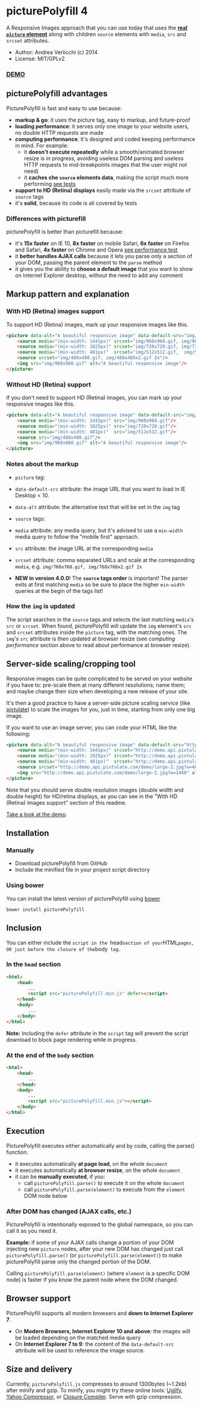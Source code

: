 # picturePolyfill 4

A Responsive Images approach that you can use today that uses the **[real `picture` element](http://www.w3.org/TR/2013/WD-html-picture-element-20130226/)** along with children `source` elements with `media`, `src` and `srcset` attributes.

* Author: Andrea Verlicchi (c) 2014
* License: MIT/GPLv2

### **[DEMO](http://verlok.github.io/picturePolyfill/)** 

## picturePolyfill advantages

PicturePolyfill is fast and easy to use because:

* **markup & go**: it uses the picture tag, easy to markup, and future-proof
* **loading performance**: it serves only one image to your website users, no double HTTP requests are made
* **computing performance**: it's designed and coded keeping performance in mind. For example:
    * it **doesn't execute repeatedly** while a smooth/animated browser resize is in progress, avoiding useless DOM parsing and useless HTTP requests to mid-breakpoints images that the user might not need)
	* it **caches che `source` elements data**, making the script much more performing [see tests](http://jsperf.com/picturepolyfill-test-cached-vs-not-cached) 
* **support to HD (Retina) displays** easily made via the `srcset` attribute of `source` tags
* it's **solid**, because its code is all covered by tests

### Differences with picturefill

picturePolyfill is better than picturefill because:

* it's **15x faster** on IE 10, **8x faster** on mobile Safari, **6x faster** on Firefox and Safari, **4x faster** on Chrome and Opera [see performance test](http://jsperf.com/picturepolyfill-300-vs-picturefill-121-performance-test/2)
* it **better handles AJAX calls** because it lets you parse only a section of your DOM, passing the parent element to the `parse` method
* it gives you the ability to **choose a default image** that you want to show on Internet Explorer desktop, without the need to add any comment


## Markup pattern and explanation

### With HD (Retina) images support

To support HD (Retina) images, mark up your responsive images like this.

```html
<picture data-alt="A beautiful responsive image" data-default-src="img/960x960.gif">
	<source media="(min-width: 1441px)" srcset="img/960x960.gif, img/960x960x2.gif 2x"/>
	<source media="(min-width: 1025px)" srcset="img/720x720.gif, img/720x720x2.gif 2x"/>
	<source media="(min-width: 481px)"  srcset="img/512x512.gif,  img/512x512x2.gif 2x"/>
	<source srcset="img/480x480.gif, img/480x480x2.gif 2x"/>
	<img src="img/960x960.gif" alt="A beautiful responsive image"/>
</picture>
```

### Without HD (Retina) support

If you don't need to support HD (Retina) images, you can mark up your responsive images like this.

```html
<picture data-alt="A beautiful responsive image" data-default-src="img/960x960.gif">
	<source media="(min-width: 1441px)" src="img/960x960.gif"/>
	<source media="(min-width: 1025px)" src="img/720x720.gif"/>
	<source media="(min-width: 481px)"  src="img/512x512.gif"/>
	<source src="img/480x480.gif"/>
	<img src="img/960x960.gif" alt="A beautiful responsive image"/>
</picture>
```

### Notes about the markup

* `picture` tag:
 * `data-default-src` attribute: the image URL that you want to load in IE Desktop < 10.
 * `data-alt` attribute: the alternative text that will be set in the `img` tag

* `source` tags:
 * `media` attribute: any media query, but it's advised to use a `min-width` media query to follow the "mobile first" approach.
 * `src` attribute: the image URL at the corresponding `media`
 * `srcset` attribute: comma separated URLs and scale at the corresponding `media`, e.g. `img/768x768.gif, img/768x768x2.gif 2x`
 * **NEW in version 4.0.0**! The **`source` tags order** is important! The parser exits at first matching `media` so be sure to place the higher `min-width` queries at the begin of the tags list!

### How the `img` is updated

The script searches in the `source` tags and selects the last matching `media`'s `src` or `srcset`. 
When found, picturePolyfill will update the `img` element's `src` and `srcset` attributes inside the `picture` tag, with the matching ones. 
The `img`'s `src` attribute is then updated at browser resize (see _computing performance_ section above to read about performance at browser resize).

## Server-side scaling/cropping tool

Responsive images can be quite complicated to be served on your website if you have to: pre-scale them at many different resolutions; name them; and maybe change their size when developing a new release of your site. 

It's then a good practice to have a server-side picture scaling service (like [pixtulate](http://www.pixtulate.com/)) to scale the images for you, just in time, starting from only one big image.

If you want to use an image server, you can code your HTML like the following:

```html
<picture data-alt="A beautiful responsive image" data-default-src="http://demo.api.pixtulate.com/demo/large-2.jpg?w=1440">
	<source media="(min-width: 1441px)" srcset="http://demo.api.pixtulate.com/demo/large-2.jpg?w=960, http://demo.api.pixtulate.com/demo/large-2.jpg?w=1920 2x"/>
	<source media="(min-width: 1025px)" srcset="http://demo.api.pixtulate.com/demo/large-2.jpg?w=720, http://demo.api.pixtulate.com/demo/large-2.jpg?w=1440 2x"/>
	<source media="(min-width: 481px)"  srcset="http://demo.api.pixtulate.com/demo/large-2.jpg?w=512, http://demo.api.pixtulate.com/demo/large-2.jpg?w=1024 2x"/>
	<source srcset="http://demo.api.pixtulate.com/demo/large-2.jpg?w=480, http://demo.api.pixtulate.com/demo/large-2.jpg?w=960 2x"/>
	<img src="http://demo.api.pixtulate.com/demo/large-2.jpg?w=1440" alt="A beautiful responsive image"/>
</picture>
```

Note that you should serve double resolution images (double width and double height) for HD/retina displays, as you can see in the "With HD (Retina) images support" section of this readme.

[Take a look at the demo](http://verlok.github.io/picturePolyfill/).


## Installation

### Manually

* Download picturePolyfill from GitHub
* Include the minified file in your project script directory

### Using bower

You can install the latest version of picturePolyfill using [bower](http://www.bower.io)

```Shell
bower install picturePolyfill
```

## Inclusion

You can either include the `script in the `head` section of your `HTML` pages, OR just before the closure of the `body` tag.`


### In the `head` section

```html
<html>
	<head>
		...
		<script src="picturePolyfill.min.js" defer></script>
	</head>
	<body>
		...
	</body>
</html>
```

**Note:** Including the `defer` attribute in the `script` tag will prevent the script download to block page rendering while in progress.

### At the end of the `body` section

```html
<html>
	<head>
		...
	</head>
	<body>
		...
		<script src="picturePolyfill.min.js"></script>
	</body>
</html>
```

## Execution

PicturePolyfill executes either automatically and by code, calling the parse() function.

* it executes automatically **at page load**, on the whole `document`
* it executes automatically **at browser resize**, on the whole `document`
* it can be **manually executed**, if you:
    * call `picturePolyfill.parse()` to execute it on the whole `document`
    * call `picturePolyfill.parse(element)` to execute from the `element` DOM node below

### After DOM has changed (AJAX calls, etc.)

PicturePolyfill is intentionally exposed to the global namespace, so you can call it as you need it.

**Example:** if some of your AJAX calls change a portion of your DOM injecting new `picture` nodes, after your new DOM has changed just call `picturePolyfill.parse()` (or `picturePolyfill.parse(element)`) to make picturePolyfill parse only the changed portion of the DOM.

Calling `picturePolyfill.parse(element)` (where `element` is a specific DOM node) is faster if you know the parent node where the DOM changed.

## Browser support

PicturePolyfill supports all modern browsers and **down to Internet Explorer 7**.

* On **Modern Browsers, Internet Explorer 10 and above**: the images will be loaded depending on the matched media query
* On **Internet Explorer 7 to 9**: the content of the `data-default-src` attribute will be used to reference the image source.

## Size and delivery

Currently, `picturePolyfill.js` compresses to around 1300bytes (~1.2kb) after minify and gzip. To minify, you might try these online tools: [Uglify](http://marijnhaverbeke.nl/uglifyjs), [Yahoo Compressor](http://refresh-sf.com/yui/), or [Closure Compiler](http://closure-compiler.appspot.com/home). Serve with gzip compression.